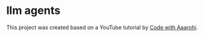 # llm agents

This project was created based on a YouTube tutorial by [Code with Aaarohi](https://www.youtube.com/watch?v=9WEqkhJMlVc&list=PLv8Cp2NvcY8DeLpPBREcC9aU8ESfYeSeX&index=9).

